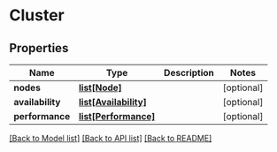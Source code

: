 # Cluster

## Properties
Name | Type | Description | Notes
------------ | ------------- | ------------- | -------------
**nodes** | [**list[Node]**](Node.md) |  | [optional] 
**availability** | [**list[Availability]**](Availability.md) |  | [optional] 
**performance** | [**list[Performance]**](Performance.md) |  | [optional] 

[[Back to Model list]](../README.md#documentation-for-models) [[Back to API list]](../README.md#documentation-for-api-endpoints) [[Back to README]](../README.md)


